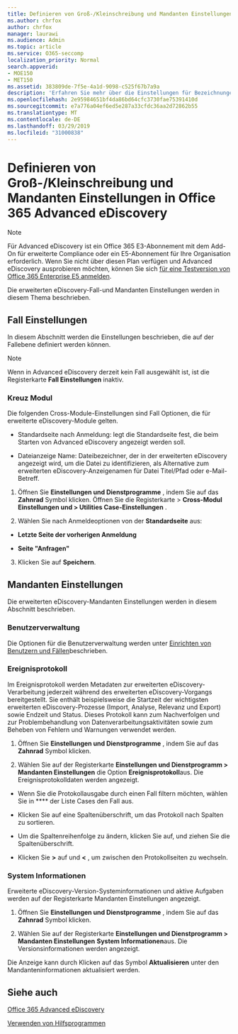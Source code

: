 ```yaml
---
title: Definieren von Groß-/Kleinschreibung und Mandanten Einstellungen in Office 365 Advanced eDiscovery
ms.author: chrfox
author: chrfox
manager: laurawi
ms.audience: Admin
ms.topic: article
ms.service: O365-seccomp
localization_priority: Normal
search.appverid:
- MOE150
- MET150
ms.assetid: 383809de-7f5e-4a1d-9098-c525f67b7a9a
description: 'Erfahren Sie mehr über die Einstellungen für Bezeichnungen, Cross-Module und Mandanten, die Sie auf der Fallebene in Office 365 Advanced eDiscovery definieren können.  '
ms.openlocfilehash: 2e95984651bf4da86bd64cfc3730fae75391410d
ms.sourcegitcommit: e7a776a04ef6ed5e287a33cfdc36aa2d72862b55
ms.translationtype: MT
ms.contentlocale: de-DE
ms.lasthandoff: 03/29/2019
ms.locfileid: "31000838"
---
```

# <a name="define-case-and-tenant-settings-in-office-365-advanced-ediscovery"></a>Definieren von Groß-/Kleinschreibung und Mandanten Einstellungen in Office 365 Advanced eDiscovery

> [!NOTE]
> Für Advanced eDiscovery ist ein Office 365 E3-Abonnement mit dem Add-On für erweiterte Compliance oder ein E5-Abonnement für Ihre Organisation erforderlich. Wenn Sie nicht über diesen Plan verfügen und Advanced eDiscovery ausprobieren möchten, können Sie sich [für eine Testversion von Office 365 Enterprise E5 anmelden](https://go.microsoft.com/fwlink/p/?LinkID=698279). 
  
Die erweiterten eDiscovery-Fall-und Mandanten Einstellungen werden in diesem Thema beschrieben.
  
## <a name="case-settings"></a>Fall Einstellungen

In diesem Abschnitt werden die Einstellungen beschrieben, die auf der Fallebene definiert werden können.
  
> [!NOTE]
> Wenn in Advanced eDiscovery derzeit kein Fall ausgewählt ist, ist die Registerkarte **Fall Einstellungen** inaktiv. 
  
### <a name="cross-module"></a>Kreuz Modul

Die folgenden Cross-Module-Einstellungen sind Fall Optionen, die für erweiterte eDiscovery-Module gelten.
  
- Standardseite nach Anmeldung: legt die Standardseite fest, die beim Starten von Advanced eDiscovery angezeigt werden soll.
    
- Dateianzeige Name: Dateibezeichner, der in der erweiterten eDiscovery angezeigt wird, um die Datei zu identifizieren, als Alternative zum erweiterten eDiscovery-Anzeigenamen für Datei Titel/Pfad oder e-Mail-Betreff.
    
1. Öffnen Sie **Einstellungen und Dienstprogramme** , indem Sie auf das **Zahnrad** Symbol klicken. Öffnen Sie die Registerkarte \> **Cross-Modul** **Einstellungen und \> Utilities Case-Einstellungen** . 
    
2. Wählen Sie nach Anmeldeoptionen von der **Standardseite** aus: 
    
  - **Letzte Seite der vorherigen Anmeldung**
    
  - **Seite "Anfragen"**
    
3. Klicken Sie auf **Speichern**.
    
## <a name="tenant-settings"></a>Mandanten Einstellungen

Die erweiterten eDiscovery-Mandanten Einstellungen werden in diesem Abschnitt beschrieben.
  
### <a name="user-administration"></a>Benutzerverwaltung

Die Optionen für die Benutzerverwaltung werden unter [Einrichten von Benutzern und Fällen](set-up-users-and-cases-in-advanced-ediscovery.md)beschrieben.
  
### <a name="event-log"></a>Ereignisprotokoll

Im Ereignisprotokoll werden Metadaten zur erweiterten eDiscovery-Verarbeitung jederzeit während des erweiterten eDiscovery-Vorgangs bereitgestellt. Sie enthält beispielsweise die Startzeit der wichtigsten erweiterten eDiscovery-Prozesse (Import, Analyse, Relevanz und Export) sowie Endzeit und Status. Dieses Protokoll kann zum Nachverfolgen und zur Problembehandlung von Datenverarbeitungsaktivitäten sowie zum Beheben von Fehlern und Warnungen verwendet werden.
  
1. Öffnen Sie **Einstellungen und Dienstprogramme** , indem Sie auf das **Zahnrad** Symbol klicken. 
    
2. Wählen Sie auf der Registerkarte **Einstellungen und Dienstprogramm \> Mandanten Einstellungen** die Option **Ereignisprotokoll**aus. Die Ereignisprotokolldaten werden angezeigt.
    
  - Wenn Sie die Protokollausgabe durch einen Fall filtern möchten, wählen Sie in **** der Liste Cases den Fall aus. 
    
  - Klicken Sie auf eine Spaltenüberschrift, um das Protokoll nach Spalten zu sortieren. 
    
  - Um die Spaltenreihenfolge zu ändern, klicken Sie auf, und ziehen Sie die Spaltenüberschrift.
    
  - Klicken Sie **\>** auf und **\<** , um zwischen den Protokollseiten zu wechseln. 
    
### <a name="system-information"></a>System Informationen

Erweiterte eDiscovery-Version-Systeminformationen und aktive Aufgaben werden auf der Registerkarte Mandanten Einstellungen angezeigt.
  
1. Öffnen Sie **Einstellungen und Dienstprogramme** , indem Sie auf das **Zahnrad** Symbol klicken. 
    
2. Wählen Sie auf der Registerkarte **Einstellungen und Dienstprogramm \> Mandanten Einstellungen** **System Informationen**aus. Die Versionsinformationen werden angezeigt.
    
Die Anzeige kann durch Klicken auf das Symbol **Aktualisieren** unter den Mandanteninformationen aktualisiert werden. 
  
## <a name="see-also"></a>Siehe auch

[Office 365 Advanced eDiscovery](office-365-advanced-ediscovery.md)
  
[Verwenden von Hilfsprogrammen](use-advanced-ediscovery-utilities.md)

